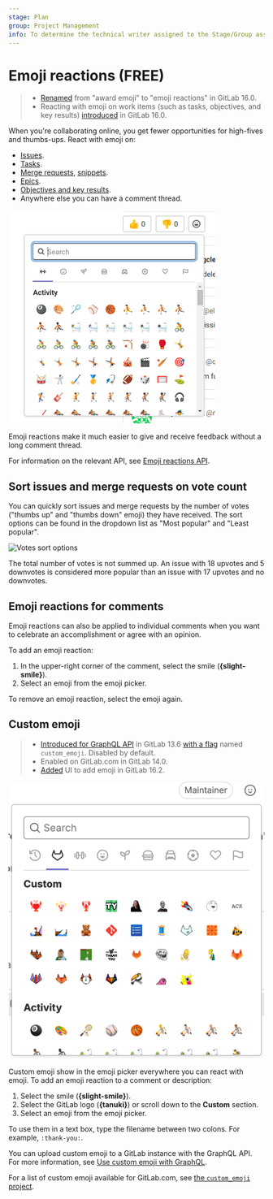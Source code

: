 ```yaml
---
stage: Plan
group: Project Management
info: To determine the technical writer assigned to the Stage/Group associated with this page, see https://about.gitlab.com/handbook/product/ux/technical-writing/#assignments
---
```


# Emoji reactions **(FREE)**

> - [Renamed](https://gitlab.com/gitlab-org/gitlab/-/issues/409884) from "award emoji" to "emoji reactions" in GitLab 16.0.
> - Reacting with emoji on work items (such as tasks, objectives, and key results) [introduced](https://gitlab.com/gitlab-org/gitlab/-/issues/393599) in GitLab 16.0.

When you're collaborating online, you get fewer opportunities for high-fives
and thumbs-ups. React with emoji on:

- [Issues](project/issues/index.md).
- [Tasks](tasks.md).
- [Merge requests](project/merge_requests/index.md),
[snippets](snippets.md).
- [Epics](../user/group/epics/index.md).
- [Objectives and key results](okrs.md).
- Anywhere else you can have a comment thread.

![Emoji reactions](img/award_emoji_select_v14_6.png)

Emoji reactions make it much easier to give and receive feedback without a long
comment thread.

For information on the relevant API, see [Emoji reactions API](../api/award_emoji.md).

## Sort issues and merge requests on vote count

You can quickly sort issues and merge requests by the number of votes ("thumbs up" and "thumbs down" emoji) they
have received. The sort options can be found in the dropdown list as "Most
popular" and "Least popular".

![Votes sort options](img/award_emoji_votes_sort_options.png)

The total number of votes is not summed up. An issue with 18 upvotes and 5
downvotes is considered more popular than an issue with 17 upvotes and no
downvotes.

## Emoji reactions for comments

Emoji reactions can also be applied to individual comments when you want to
celebrate an accomplishment or agree with an opinion.

To add an emoji reaction:

1. In the upper-right corner of the comment, select the smile (**{slight-smile}**).
1. Select an emoji from the emoji picker.

To remove an emoji reaction, select the emoji again.

## Custom emoji

> - [Introduced for GraphQL API](https://gitlab.com/gitlab-org/gitlab/-/merge_requests/37911) in GitLab 13.6 [with a flag](../administration/feature_flags.md) named `custom_emoji`. Disabled by default.
> - Enabled on GitLab.com in GitLab 14.0.
> - [Added](https://gitlab.com/gitlab-org/gitlab/-/issues/333095) UI to add emoji in GitLab 16.2.

![Custom emoji in emoji picker](img/custom_emoji_reactions_v16_2.png)

Custom emoji show in the emoji picker everywhere you can react with emoji.
To add an emoji reaction to a comment or description:

1. Select the smile (**{slight-smile}**).
1. Select the GitLab logo (**{tanuki}**) or scroll down to the **Custom** section.
1. Select an emoji from the emoji picker.

To use them in a text box, type the filename between two colons.
For example, `:thank-you:`.

You can upload custom emoji to a GitLab instance with the GraphQL API.
For more information, see [Use custom emoji with GraphQL](../api/graphql/custom_emoji.md).

For a list of custom emoji available for GitLab.com, see
[the `custom_emoji` project](https://gitlab.com/custom_emoji/custom_emoji/-/tree/main/img).
